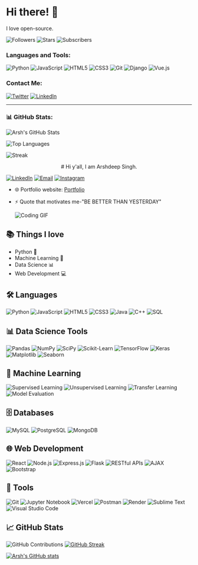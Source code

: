 
# Hi there! 👋

I love open-source.

![Followers](https://img.shields.io/github/followers/YourUsername?label=Follow&style=social)
![Stars](https://img.shields.io/github/stars/YourUsername?label=Stars)
![Subscribers](https://img.shields.io/github/watchers/YourUsername?label=Subscribers)

### Languages and Tools:

![Python](https://img.shields.io/badge/-Python-333333?style=flat&logo=python)
![JavaScript](https://img.shields.io/badge/-JavaScript-333333?style=flat&logo=javascript)
![HTML5](https://img.shields.io/badge/-HTML5-333333?style=flat&logo=html5)
![CSS3](https://img.shields.io/badge/-CSS3-333333?style=flat&logo=css3)
![Git](https://img.shields.io/badge/-Git-333333?style=flat&logo=git)
![Django](https://img.shields.io/badge/-Django-333333?style=flat&logo=django)
![Vue.js](https://img.shields.io/badge/-Vue.js-333333?style=flat&logo=vue.js)

### Contact Me:

[![Twitter](https://img.shields.io/badge/-Twitter-1DA1F2?style=flat&logo=twitter)](https://twitter.com/YourUsername)
[![LinkedIn](https://img.shields.io/badge/-LinkedIn-0077B5?style=flat&logo=linkedin)](https://www.linkedin.com/in/YourUsername/)

---

### 📊 GitHub Stats:

![Arsh's GitHub Stats](https://github-readme-stats.vercel.app/api?username=idk-arsh&show_icons=true&theme=radical)

![Top Languages](https://github-readme-stats.vercel.app/api/top-langs/?username=idk-arsh&layout=compact&theme=radical)

![Streak](https://github-readme-streak-stats.herokuapp.com/?user=idk-arsh&theme=radical)


<center># Hi y'all, I am Arshdeep Singh.</center>

[![LinkedIn](https://img.shields.io/badge/LinkedIn-blue?style=for-the-badge)](https://www.linkedin.com/in/udkash/) 
[![Email](https://img.shields.io/badge/Email-red?style=for-the-badge)](mailto:arsh9745774@gmail.com) 
[![Instagram](https://img.shields.io/badge/Instagram-E4405F?style=for-the-badge&logo=instagram&logoColor=white)](https://www.instagram.com/udk_arsh)



- 🌐 Portfolio website: [Portfolio](https://idk-arsh.github.io/portfolio/)
- ⚡ Quote that motivates me-"BE BETTER THAN YESTERDAY"

  ![Coding GIF](https://media1.giphy.com/media/v1.Y2lkPTc5MGI3NjExdGQ5aHExZTMwOW5uZ25yeWNvdnNiODF0dzAycXg1MG94eXFoMDd2bCZlcD12MV9pbnRlcm5hbF9naWZfYnlfaWQmY3Q9Zw/bGgsc5mWoryfgKBx1u/giphy.webp)


## 📚 Things I love
- Python 🐍
- Machine Learning 🤖
- Data Science 📊
- Web Development 💻
      
## 🛠 Languages
![Python](https://img.shields.io/badge/Python-3776AB?style=for-the-badge&logo=python&logoColor=white)
![JavaScript](https://img.shields.io/badge/JavaScript-F7DF1E?style=for-the-badge&logo=javascript&logoColor=black)
![HTML5](https://img.shields.io/badge/HTML5-E34F26?style=for-the-badge&logo=html5&logoColor=white)
![CSS3](https://img.shields.io/badge/CSS3-1572B6?style=for-the-badge&logo=css3&logoColor=white)
![Java](https://img.shields.io/badge/Java-007396?style=for-the-badge&logo=java&logoColor=white)
![C++](https://img.shields.io/badge/C++-00599C?style=for-the-badge&logo=c%2B%2B&logoColor=white)
![SQL](https://img.shields.io/badge/SQL-336791?style=for-the-badge&logo=postgresql&logoColor=white)

## 📊 Data Science Tools
![Pandas](https://img.shields.io/badge/Pandas-150458?style=for-the-badge&logo=pandas&logoColor=white)
![NumPy](https://img.shields.io/badge/NumPy-013243?style=for-the-badge&logo=numpy&logoColor=white)
![SciPy](https://img.shields.io/badge/SciPy-8CAAE6?style=for-the-badge&logo=scipy&logoColor=white)
![Scikit-Learn](https://img.shields.io/badge/Scikit--Learn-F7931E?style=for-the-badge&logo=scikit-learn&logoColor=white)
![TensorFlow](https://img.shields.io/badge/TensorFlow-FF6F00?style=for-the-badge&logo=tensorflow&logoColor=white)
![Keras](https://img.shields.io/badge/Keras-D00000?style=for-the-badge&logo=keras&logoColor=white)
![Matplotlib](https://img.shields.io/badge/Matplotlib-3776AB?style=for-the-badge&logo=matplotlib&logoColor=white)
![Seaborn](https://img.shields.io/badge/Seaborn-3776AB?style=for-the-badge&logo=python&logoColor=white)

## 🤖 Machine Learning
![Supervised Learning](https://img.shields.io/badge/Supervised%20Learning-FF6F00?style=for-the-badge)
![Unsupervised Learning](https://img.shields.io/badge/Unsupervised%20Learning-007396?style=for-the-badge)
![Transfer Learning](https://img.shields.io/badge/Transfer%20Learning-00C7B7?style=for-the-badge)
![Model Evaluation](https://img.shields.io/badge/Model%20Evaluation-F7931E?style=for-the-badge)

## 🗄️ Databases
![MySQL](https://img.shields.io/badge/MySQL-4479A1?style=for-the-badge&logo=mysql&logoColor=white)
![PostgreSQL](https://img.shields.io/badge/PostgreSQL-336791?style=for-the-badge&logo=postgresql&logoColor=white)
![MongoDB](https://img.shields.io/badge/MongoDB-47A248?style=for-the-badge&logo=mongodb&logoColor=white)

## 🌐 Web Development
![React](https://img.shields.io/badge/React-61DAFB?style=for-the-badge&logo=react&logoColor=black)
![Node.js](https://img.shields.io/badge/Node.js-339933?style=for-the-badge&logo=nodedotjs&logoColor=white)
![Express.js](https://img.shields.io/badge/Express.js-000000?style=for-the-badge&logo=express&logoColor=white)
![Flask](https://img.shields.io/badge/Flask-000000?style=for-the-badge&logo=flask&logoColor=white)
![RESTful APIs](https://img.shields.io/badge/RESTful%20APIs-FF6F00?style=for-the-badge)
![AJAX](https://img.shields.io/badge/AJAX-00599C?style=for-the-badge)
![Bootstrap](https://img.shields.io/badge/Bootstrap-563D7C?style=for-the-badge&logo=bootstrap&logoColor=white)

## 🔧 Tools
![Git](https://img.shields.io/badge/Git-F05032?style=for-the-badge&logo=git&logoColor=white)
![Jupyter Notebook](https://img.shields.io/badge/Jupyter-Notebook-F37626?style=for-the-badge&logo=jupyter&logoColor=white)
![Vercel](https://img.shields.io/badge/Vercel-000000?style=for-the-badge&logo=vercel&logoColor=white)
![Postman](https://img.shields.io/badge/Postman-FF6C37?style=for-the-badge&logo=postman&logoColor=white)
![Render](https://img.shields.io/badge/Render-0466C8?style=for-the-badge)
![Sublime Text](https://img.shields.io/badge/Sublime_Text-FF9800?style=for-the-badge&logo=sublime-text&logoColor=white)
![Visual Studio Code](https://img.shields.io/badge/Visual_Studio_Code-007ACC?style=for-the-badge&logo=visual-studio-code&logoColor=white)

  ## 📈 GitHub Stats
  ![GitHub Contributions](https://github-readme-stats.vercel.app/api?username=idk-arsh&show_icons=true&count_private=true&theme=radical)
  [![GitHub Streak](https://streak-stats.demolab.com?user=idk-arsh&theme=radical&hide_border=true)](https://git.io/streak-stats)

  [![Arsh's GitHub stats](https://github-readme-stats.vercel.app/api/top-langs/?username=idk-arsh&layout=compact)](https://github.com/idk-arsh/)





